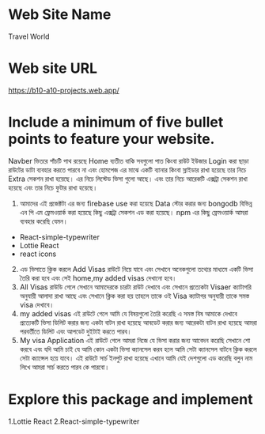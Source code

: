 # Web Site Name 
Travel World
# Web site URL
https://b10-a10-projects.web.app/
# Include a minimum of five bullet points to feature your website.
Navber ভিতরে পাঁচটি পাথ রয়েছে Home ব্যতীত বাকি সবগুলো পাত কিংবা রাউট ইউজার Login করা ছাড়া রাউটের ডাটা ব্যবহার করতে পারবে না এবং হোমপেজ এর মাঝে একটি ব্যানার কিংবা স্লাইডার রাখা হয়েছে তার নিচে Extra সেকশন রাখা হয়েছে।  এর নিচে লিস্টেড ভিসা গুলো আছে। এবং তার নিচে আরেকটি এক্সট্রা সেকশন রাখা হয়েছে এবং তার নিচে ফুটার রাখা হয়েছে। 

1. আমাদের এই প্রজেক্টটা এর জন্য firebase use করা হয়েছে Data স্টোর করার জন্য bongodb বিভিন্ন এন পি এম ফ্রেমওয়ার্ক করা হয়েছে কিছু এক্সট্রা সেকশন এড করা হয়েছে। npm এর কিছু ফ্রেমওয়ার্ক আমরা ব্যবহার করেছি যেমন।
* React-simple-typewriter
* Lottie React 
* react icons

2. এড ভিসাতে ক্লিক করলে Add Visas রাউটে নিয়ে যাবে এবং সেখানে অনেকগুলো তথ্যের মাধ্যমে একটি ভিসা তৈরি করা হবে এবং সেই home,my added visas দেখানো হবে। 
3. All Visas রাউডি গেলে সেখানে আমাদেরকে চারটা রাউট দেখাবে এবং সেখানে প্রত্যেকটা Visaer ক্যাটাগরি অনুযায়ী আলাদা রাখা আছে এবং সেখানে ক্লিক করা হয় তাহলে তাকে ওই Visa ক্যাটাগর অনুযায়ী তাকে সমস্ত visa দেখাবে।  
4. my added visas এই রাউটে গেলে আমি যে বিষয়গুলো তৈরি করেছি এ সমস্ত বিষ আমাকে দেখাবে প্রত্যেকটি ভিসা ডিলিট করার জন্য একটা বাটন রাখা হয়েছে আবডেট করার জন্য আরেকটা বাটন রাখা হয়েছে আমরা পরবর্তীতে ডিলিট এবং আপডেট দুইটাই করতে পারব। 
5. My visa Application এই রাউটে গেলে আমরা নিজে যে ভিসা করার জন্য আবেদন করেছি সেখানে শো করবে এবং যদি আমি চাই যে আমি কোন একটা ভিসা ক্যানসেল করব হলে আমি সেটা ক্যানসেল বাটনে ক্লিক করলে সেটা ক্যান্সেল হয়ে যাবে। এই রাউটে সার্চ ইনপুট রাখা হয়েছে এখানে আমি যেই দেশগুলো এড করেছি বলুন নাম লিখে আমরা সার্চ করতে পারব কে পারবো। 

# Explore this package and implement 
1.Lottie React 
2.React-simple-typewriter
